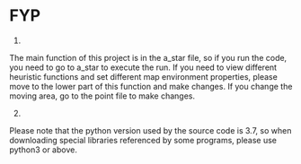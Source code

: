# FYP
1.
The main function of this project is in the a_star file, so if you run the code, you need to go to a_star to execute the run. 
If you need to view different heuristic functions and set different map environment properties, please move to the lower part of this function and make changes. 
If you change the moving area, go to the point file to make changes.

2.
Please note that the python version used by the source code is 3.7, so when downloading special libraries referenced by some programs, please use python3 or above.
